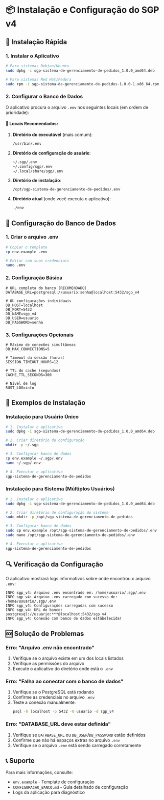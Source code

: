 # 📦 Instalação e Configuração do SGP v4

## 🚀 Instalação Rápida

### 1. Instalar o Aplicativo

```bash
# Para sistemas Debian/Ubuntu
sudo dpkg -i sgp-sistema-de-gerenciamento-de-pedidos_1.0.0_amd64.deb

# Para sistemas Red Hat/Fedora
sudo rpm -i sgp-sistema-de-gerenciamento-de-pedidos-1.0.0-1.x86_64.rpm
```

### 2. Configurar o Banco de Dados

O aplicativo procura o arquivo `.env` nos seguintes locais (em ordem de prioridade):

#### 🎯 **Locais Recomendados:**

1. **Diretório do executável** (mais comum):
   ```bash
   /usr/bin/.env
   ```

2. **Diretório de configuração do usuário**:
   ```bash
   ~/.sgp/.env
   ~/.config/sgp/.env
   ~/.local/share/sgp/.env
   ```

3. **Diretório de instalação**:
   ```bash
   /opt/sgp-sistema-de-gerenciamento-de-pedidos/.env
   ```

4. **Diretório atual** (onde você executa o aplicativo):
   ```bash
   ./env
   ```

## 🔧 Configuração do Banco de Dados

### 1. Criar o arquivo .env

```bash
# Copiar o template
cp env.example .env

# Editar com suas credenciais
nano .env
```

### 2. Configuração Básica

```env
# URL completa do banco (RECOMENDADO)
DATABASE_URL=postgresql://usuario:senha@localhost:5432/sgp_v4

# OU configurações individuais
DB_HOST=localhost
DB_PORT=5432
DB_NAME=sgp_v4
DB_USER=usuario
DB_PASSWORD=senha
```

### 3. Configurações Opcionais

```env
# Máximo de conexões simultâneas
DB_MAX_CONNECTIONS=5

# Timeout da sessão (horas)
SESSION_TIMEOUT_HOURS=12

# TTL do cache (segundos)
CACHE_TTL_SECONDS=300

# Nível de log
RUST_LOG=info
```

## 🎯 Exemplos de Instalação

### Instalação para Usuário Único

```bash
# 1. Instalar o aplicativo
sudo dpkg -i sgp-sistema-de-gerenciamento-de-pedidos_1.0.0_amd64.deb

# 2. Criar diretório de configuração
mkdir -p ~/.sgp

# 3. Configurar banco de dados
cp env.example ~/.sgp/.env
nano ~/.sgp/.env

# 4. Executar o aplicativo
sgp-sistema-de-gerenciamento-de-pedidos
```

### Instalação para Sistema (Múltiplos Usuários)

```bash
# 1. Instalar o aplicativo
sudo dpkg -i sgp-sistema-de-gerenciamento-de-pedidos_1.0.0_amd64.deb

# 2. Criar diretório de configuração do sistema
sudo mkdir -p /opt/sgp-sistema-de-gerenciamento-de-pedidos

# 3. Configurar banco de dados
sudo cp env.example /opt/sgp-sistema-de-gerenciamento-de-pedidos/.env
sudo nano /opt/sgp-sistema-de-gerenciamento-de-pedidos/.env

# 4. Executar o aplicativo
sgp-sistema-de-gerenciamento-de-pedidos
```

## 🔍 Verificação da Configuração

O aplicativo mostrará logs informativos sobre onde encontrou o arquivo `.env`:

```
INFO sgp_v4: Arquivo .env encontrado em: /home/usuario/.sgp/.env
INFO sgp_v4: Arquivo .env carregado com sucesso de: /home/usuario/.sgp/.env
INFO sgp_v4: Configurações carregadas com sucesso
INFO sgp_v4: URL do banco: postgresql://usuario:***@localhost:5432/sgp_v4
INFO sgp_v4: Conexão com banco de dados estabelecida!
```

## 🆘 Solução de Problemas

### Erro: "Arquivo .env não encontrado"

1. Verifique se o arquivo existe em um dos locais listados
2. Verifique as permissões do arquivo
3. Execute o aplicativo do diretório onde está o `.env`

### Erro: "Falha ao conectar com o banco de dados"

1. Verifique se o PostgreSQL está rodando
2. Confirme as credenciais no arquivo `.env`
3. Teste a conexão manualmente:
   ```bash
   psql -h localhost -p 5432 -U usuario -d sgp_v4
   ```

### Erro: "DATABASE_URL deve estar definida"

1. Verifique se `DATABASE_URL` ou `DB_USER`/`DB_PASSWORD` estão definidos
2. Confirme que não há espaços extras no arquivo `.env`
3. Verifique se o arquivo `.env` está sendo carregado corretamente

## 📞 Suporte

Para mais informações, consulte:
- `env.example` - Template de configuração
- `CONFIGURACAO_BANCO.md` - Guia detalhado de configuração
- Logs da aplicação para diagnóstico
